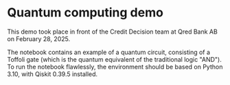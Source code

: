 # Quantum computing demo

This demo took place in front of the Credit Decision team at Qred Bank AB on February 28, 2025.

The notebook contains an example of a quantum circuit, consisting of a Toffoli gate (which is the quantum equivalent of the traditional logic "AND"). To run the notebook flawlessly, the environment should be based on Python 3.10, with Qiskit 0.39.5 installed.
